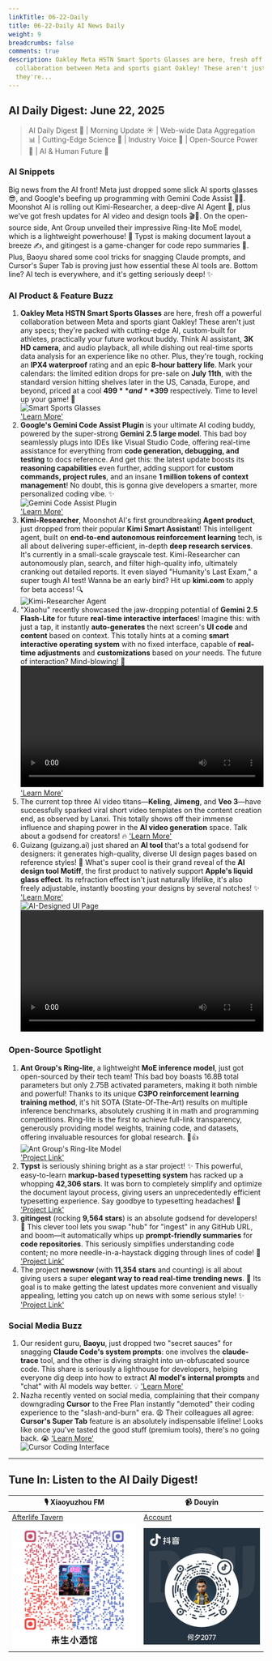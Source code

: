 ```yaml
---
linkTitle: 06-22-Daily
title: 06-22-Daily AI News Daily
weight: 9
breadcrumbs: false
comments: true
description: Oakley Meta HSTN Smart Sports Glasses are here, fresh off a powerful
  collaboration between Meta and sports giant Oakley! These aren't just any specs;
  they're...
---
```

## AI Daily Digest: June 22, 2025

> AI Daily Digest 🤖 | Morning Update ☀️ | Web-wide Data Aggregation 📊 | Cutting-Edge Science 🧪 | Industry Voice 🎤 | Open-Source Power 💪 | AI & Human Future 🚀

### AI Snippets

Big news from the AI front! Meta just dropped some slick AI sports glasses 😎, and Google's beefing up programming with Gemini Code Assist 👨‍💻. Moonshot AI is rolling out Kimi-Researcher, a deep-dive AI Agent 🔬, plus we've got fresh updates for AI video and design tools 🎬🎨. On the open-source side, Ant Group unveiled their impressive Ring-lite MoE model, which is a lightweight powerhouse! 💪 Typst is making document layout a breeze ✍️, and gitingest is a game-changer for code repo summaries 📂. Plus, Baoyu shared some cool tricks for snagging Claude prompts, and Cursor's Super Tab is proving just how essential these AI tools are. Bottom line? AI tech is everywhere, and it's getting seriously deep! ✨

### AI Product & Feature Buzz
1.  **Oakley Meta HSTN Smart Sports Glasses** are here, fresh off a powerful collaboration between Meta and sports giant Oakley! These aren't just any specs; they're packed with cutting-edge AI, custom-built for athletes, practically your future workout buddy. Think AI assistant, **3K HD camera**, and audio playback, all while dishing out real-time sports data analysis for an experience like no other. Plus, they're tough, rocking an **IPX4 waterproof** rating and an epic **8-hour battery life**. Mark your calendars: the limited edition drops for pre-sale on **July 11th**, with the standard version hitting shelves later in the US, Canada, Europe, and beyond, priced at a cool **$499** and **$399** respectively. Time to level up your game! 🚀
    <br/> ![Smart Sports Glasses](https://raw.githubusercontent.com/justlovemaki/imagehub/refs/heads/main/images/2025/07/news_01k0257fdseykthgcrjab3kmch.avif) <br/> ['Learn More'](https://www.meta.com/ai-glasses/oakley-meta-hstn/)
2.  **Google's Gemini Code Assist Plugin** is your ultimate AI coding buddy, powered by the super-strong **Gemini 2.5 large model**. This bad boy seamlessly plugs into IDEs like Visual Studio Code, offering real-time assistance for everything from **code generation, debugging, and testing** to docs reference. And get this: the latest update boosts its **reasoning capabilities** even further, adding support for **custom commands, project rules**, and an insane **1 million tokens of context management**! No doubt, this is gonna give developers a smarter, more personalized coding vibe. ✨
    <br/> ![Gemini Code Assist Plugin](https://raw.githubusercontent.com/justlovemaki/imagehub/refs/heads/main/images/2025/07/news_01k0244ejxe5gaf24enezewtam.avif) <br/> ['Learn More'](https://codeassist.google/)
3.  **Kimi-Researcher**, Moonshot AI's first groundbreaking **Agent product**, just dropped from their popular **Kimi Smart Assistant**! This intelligent agent, built on **end-to-end autonomous reinforcement learning** tech, is all about delivering super-efficient, in-depth **deep research services**. It's currently in a small-scale grayscale test. Kimi-Researcher can autonomously plan, search, and filter high-quality info, ultimately cranking out detailed reports. It even slayed "Humanity's Last Exam," a super tough AI test! Wanna be an early bird? Hit up **kimi.com** to apply for beta access! 🔍
    <br/> ![Kimi-Researcher Agent](https://raw.githubusercontent.com/justlovemaki/imagehub/refs/heads/main/images/2025/07/news_01k0244jjae7ys6yxq7s4sz1j4.avif) <br/>
4.  "Xiaohu" recently showcased the jaw-dropping potential of **Gemini 2.5 Flash-Lite** for future **real-time interactive interfaces**! Imagine this: with just a tap, it instantly **auto-generates** the next screen's **UI code** and **content** based on context. This totally hints at a coming **smart interactive operating system** with no fixed interface, capable of **real-time adjustments** and **customizations** based on *your* needs. The future of interaction? Mind-blowing! 🤯
    <video src="https://raw.githubusercontent.com/justlovemaki/imagehub/refs/heads/main/images/2025/07/news_01k0244wd4e9w8k0kk2vaazfsn.mp4" controls="controls" width="100%"></video>
    ['Learn More'](https://x.com/imxiaohu/status/1936371465697599647)
5.  The current top three AI video titans—**Keling**, **Jimeng**, and **Veo 3**—have successfully sparked viral short video templates on the content creation end, as observed by Lanxi. This totally shows off their immense influence and shaping power in the **AI video generation** space. Talk about a godsend for creators! 🔥
    ['Learn More'](https://m.okjike.com/originalPosts/6856755331a37b0fa13aafbc)
6.  Guizang (guizang.ai) just shared an **AI tool** that's a total godsend for designers: it generates high-quality, diverse UI design pages based on reference styles! 🎨 What's super cool is their grand reveal of the **AI design tool Motiff**, the first product to natively support **Apple's liquid glass effect**. Its refraction effect isn't just naturally lifelike, it's also freely adjustable, instantly boosting your designs by several notches! ✨
    ['Learn More'](https://x.com/op7418/status/1936333064927690903)
    <br/> ![AI-Designed UI Page](https://raw.githubusercontent.com/justlovemaki/imagehub/refs/heads/main/images/2025/07/news_01k0257j7eekybxxw8s9xm0m17.avif) <br/>
    <video src="https://raw.githubusercontent.com/justlovemaki/imagehub/refs/heads/main/images/2025/07/news_01k0245jngf1kvcqrvetybgbz4.mp4" controls="controls" width="100%"></video>

### Open-Source Spotlight
1.  **Ant Group's Ring-lite**, a lightweight **MoE inference model**, just got open-sourced by their tech team! This bad boy boasts 16.8B total parameters but only 2.75B activated parameters, making it both nimble and powerful! Thanks to its unique **C3PO reinforcement learning training method**, it's hit SOTA (State-Of-The-Art) results on multiple inference benchmarks, absolutely crushing it in math and programming competitions. Ring-lite is the first to achieve full-link transparency, generously providing model weights, training code, and datasets, offering invaluable resources for global research. 🚀👍
    <br/> ![Ant Group's Ring-lite Model](https://raw.githubusercontent.com/justlovemaki/imagehub/refs/heads/main/images/2025/07/news_01k0245rraf5wbwcg8rebe60wm.avif) <br/> ['Project Link'](https://github.com/inclusionAI/Ring)
2.  **Typst** is seriously shining bright as a star project! ✨ This powerful, easy-to-learn **markup-based typesetting system** has racked up a whopping **42,306 stars**. It was born to completely simplify and optimize the document layout process, giving users an unprecedentedly efficient typesetting experience. Say goodbye to typesetting headaches! 🎉
    ['Project Link'](https://github.com/typst/typst)
3.  **gitingest** (rocking **9,564 stars**) is an absolute godsend for developers! 🎉 This clever tool lets you swap "hub" for "ingest" in any GitHub URL, and boom—it automatically whips up **prompt-friendly summaries** for **code repositories**. This seriously simplifies understanding code content; no more needle-in-a-haystack digging through lines of code! 🤯
    ['Project Link'](https://github.com/cyclotruc/gitingest)
4.  The project **newsnow** (with **11,354 stars** and counting) is all about giving users a super **elegant way to read real-time trending news**. 📖 Its goal is to make getting the latest updates more convenient and visually appealing, letting you catch up on news with some serious style! ✨
    ['Project Link'](https://github.com/ourongxing/newsnow)

### Social Media Buzz
1.  Our resident guru, **Baoyu**, just dropped two "secret sauces" for snagging **Claude Code's system prompts**: one involves the **claude-trace** tool, and the other is diving straight into un-obfuscated source code. This share is seriously a lighthouse for developers, helping everyone dig deep into how to extract **AI model's internal prompts** and "chat" with AI models way better. 💡
    ['Learn More'](https://x.com/dotey/status/1936422285084123434)
2.  Nazha recently vented on social media, complaining that their company downgrading **Cursor** to the Free Plan instantly "demoted" their coding experience to the "slash-and-burn" era. 😩 Their colleagues all agree: **Cursor's Super Tab** feature is an absolutely indispensable lifeline! Looks like once you've tasted the good stuff (premium tools), there's no going back. 😭
    ['Learn More'](https://x.com/xiaokedada/status/1936255604940849576)
    <br/> ![Cursor Coding Interface](https://raw.githubusercontent.com/justlovemaki/imagehub/refs/heads/main/images/2025/07/news_01k0245v7sf83sn5skvz1rz4xh.avif) <br/>

---

## Tune In: Listen to the AI Daily Digest!

| 🎙️ **Xiaoyuzhou FM** | 📹 **Douyin** |
| --- | --- |
| [Afterlife Tavern](https://www.xiaoyuzhoufm.com/podcast/683c62b7c1ca9cf575a5030e)  |   [Account](https://www.douyin.com/user/MS4wLjABAAAAwpwqPQlu38sO38VyWgw9ZjDEnN4bMR5j8x111UxpseHR9DpB6-CveI5KRXOWuFwG)|
| ![Xiaoyuzhou FM](https://raw.githubusercontent.com/justlovemaki/imagehub/refs/heads/main/logo/f959f7984e9163fc50d3941d79a7f262.md.png) | ![Douyin Account](https://raw.githubusercontent.com/justlovemaki/imagehub/refs/heads/main/logo/7fc30805eeb831e1e2baa3a240683ca3.md.png) |